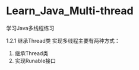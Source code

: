 # Learn_Java_Multi-thread
学习Java多线程练习

1.2.1 继承Thread类
实现多线程主要有两种方式：
1.  继承Thread类
2.  实现Runable接口


